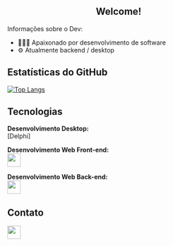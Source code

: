 <h2 align="center"><strong>Welcome!</strong></h2>

<p>Informações sobre o Dev:
  <ul>
    <li> 👨🏻‍💻 Apaixonado por desenvolvimento de software </li>
    <li> ⚙️ Atualmente backend / desktop </li>
  </ul>
</p>

## Estatísticas do GitHub
[![Top Langs](https://github-readme-stats.vercel.app/api/top-langs/?username=oliveira-alexander&layout=donut-vertical&bg_color=00000000&theme=dracula)](https://github.com/anuraghazra/github-readme-stats)

## Tecnologias
<div>
  <p>
    <strong>Desenvolvimento Desktop:</strong>
    <br>
    [Delphi]
  </p>
  <p>
    <strong>Desenvolvimento Web Front-end:</strong>
    <br>
    <img width="30px" src="https://cdn.jsdelivr.net/gh/devicons/devicon@latest/icons/html5/html5-original-wordmark.svg" />
  </p>
  <p>
    <strong>Desenvolvimento Web Back-end:</strong>
    <br>
    <img width="30px" src="https://cdn.jsdelivr.net/gh/devicons/devicon@latest/icons/java/java-original-wordmark.svg" />
  </p>
</div>

<!--## Projetos
- **[Nome do Projeto](https://github.com/link-do-projeto)**: Breve descrição do projeto.
- **[Nome do Projeto](https://github.com/link-do-projeto)**: Breve descrição do projeto.
-->

## Contato
<div>
  <a href="https://www.linkedin.com/in/alexanderwoliveira/">
    <img width="30px" src="https://cdn.jsdelivr.net/gh/devicons/devicon@latest/icons/linkedin/linkedin-original.svg" />
  </a>
</div>
